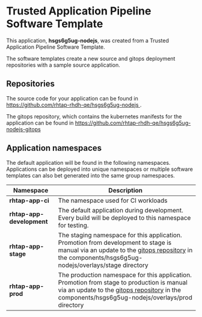 # Trusted Application Pipeline Software Template

This application, **hsgs6g5ug-nodejs**, was created from a Trusted Application Pipeline Software Template.

The software templates create a new source and gitops deployment repositories with a sample source application. 

## Repositories

The source code for your application can be found in [https://github.com/rhtap-rhdh-qe/hsgs6g5ug-nodejs ](https://github.com/rhtap-rhdh-qe/hsgs6g5ug-nodejs ).
 
The gitops repository, which contains the kubernetes manifests for the application can be found in 
[https://github.com/rhtap-rhdh-qe/hsgs6g5ug-nodejs-gitops ](https://github.com/rhtap-rhdh-qe/hsgs6g5ug-nodejs-gitops ) 

## Application namespaces 

The default application will be found in the following namespaces. Applications can be deployed into unique namespaces or multiple software templates can also bet generated into the same group namespaces.  

|  Namespace   |  Description   |  
| -------- | -------- |
| **rhtap-app-ci** | The namespace used for CI workloads |
| **rhtap-app-development** | The default application during development. Every build will be deployed to this namespace for testing. |
| **rhtap-app-stage** | The staging namespace for this application. Promotion from development to stage is manual via an update to the [gitops repository](https://github.com/rhtap-rhdh-qe/hsgs6g5ug-nodejs-gitops ) in the components/hsgs6g5ug-nodejs/overlays/stage directory |
| **rhtap-app-prod** | The production namespace for this application. Promotion from stage to production is manual via an update to the [gitops repository](https://github.com/rhtap-rhdh-qe/hsgs6g5ug-nodejs-gitops ) in the components/hsgs6g5ug-nodejs/overlays/prod directory |